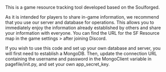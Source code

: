 This is a game resource tracking tool developed based on the Soulforged.

As it is intended for players to share in-game information, we recommend that you use our server and database for operations. 
This allows you to immediately enjoy the information already established by others and share your information with everyone. 
You can find the URL for the SF Resource map in the game settings > after joining Discord.

If you wish to use this code and set up your own database and server, you will first need to establish a MongoDB. 
Then, update the connection URL containing the username and password in the MongoClient variable in pagefile/init.py, and set your own app_secret_key.
